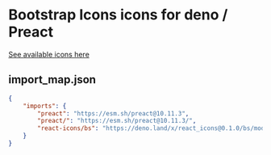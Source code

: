 # Bootstrap Icons icons for deno / Preact

[See available icons here](https://react-icons.github.io/react-icons/icons?name=bs)

## import_map.json

```json
{
    "imports": {
        "preact": "https://esm.sh/preact@10.11.3",
        "preact/": "https://esm.sh/preact@10.11.3/",
        "react-icons/bs": "https://deno.land/x/react_icons@0.1.0/bs/mod.ts",
    }
}
```
